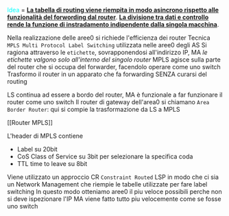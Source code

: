 <span style=color:cyan>Idea</span> = <b><u>La tabella di routing viene riempita in modo asincrono rispetto alle funzionalità del forwording dal router</u></b>. <b><u>La divisione tra dati e controllo rende la funzione di instradamento indipendente dalla singola macchina</u></b>.








Nella realizzazione delle aree0 si richiede l'efficienza dei router
Tecnica `MPLS Multi Protocol Label Switching` utilizzata nelle aree0 degli AS
Si ragiona attraverso le `etichette`, sovrapponendosi all'indirizzo IP, MA *le etichette valgono solo all'interno del singolo router*
MPLS agisce sulla parte del router che si occupa del forwarder, facendolo operare come uno switch
Trasformo il router in un apparato che fa forwarding SENZA curarsi del routing

LS continua ad essere a bordo del router, MA è funzionale a far funzionare il router come uno switch
Il router di gateway dell'area0 si chiamano `Area Border Router`: qui si compie la trasformazione da LS a MPLS

[[Router MPLS]]

L'header di MPLS contiene
- Label su 20bit
- CoS Class of Service su 3bit per selezionare la specifica coda 
- TTL time to leave su 8bit

Viene utilizzato un approccio CR `Constraint Routed` LSP in modo che ci sia un Network Management che riempie le tabelle utilizzate per fare label switching
In questo modo otteniamo aree0 il piu veloce possibili perche non si deve ispezionare l'IP MA viene fatto tutto piu velocemente come se fosse uno switch